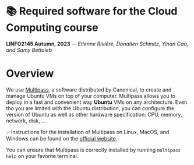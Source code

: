 
# :books: Required software for the Cloud Computing course

**LINFO2145 Autumn, 2023** -- *Etienne Rivière, Donatien Schmitz, Yinan Cao, and Samy Bettaieb*

# Overview

We use [Multipass](https://multipass.run/), a software distributed by Canonical, to create and manage Ubuntu VMs on top of your computer. Multipass allows you to deploy in a fast and convenient way **Ubuntu** VMs on any architecture. Even tho you are limited with the Ubuntu distribution, you can configure the version of Ubuntu as well as other hardware specification: CPU, memory, network, disk, ...

:bulb:
Instructions for the installation of Multipass on Linux, MacOS, and Windows can be found on the [official website](https://multipass.run/install).

You can ensure that Multipass is correctly installed by running `multipass help` on your favorite terminal.